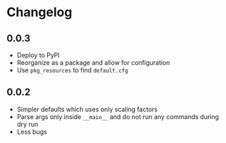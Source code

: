 # Changelog

## 0.0.3

* Deploy to PyPI
* Reorganize as a package and allow for configuration
* Use `pkg_resources` to find `default.cfg`

## 0.0.2

* Simpler defaults which uses only scaling factors
* Parse args only inside `__main__` and do not run any commands during dry run
* Less bugs
